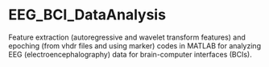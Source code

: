 # EEG_BCI_DataAnalysis
Feature extraction (autoregressive and wavelet transform features) and epoching (from vhdr files and using marker) codes in MATLAB for analyzing EEG (electroencephalography) data for brain-computer interfaces (BCIs).
